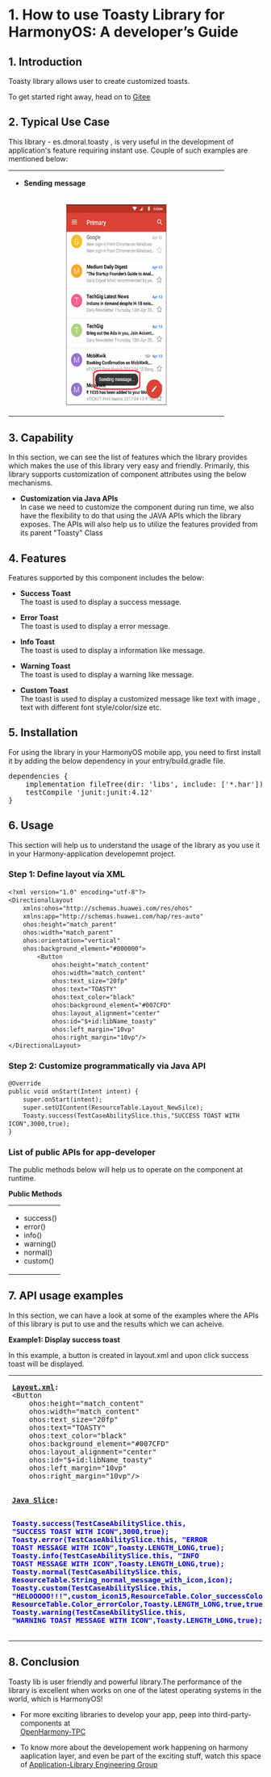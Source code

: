 # 1. How to use Toasty Library for HarmonyOS: A developer’s Guide
## **1. Introduction**
Toasty library allows user to create customized toasts.

To get started right away, head on to [Gitee](https://codehub-y.huawei.com/opensource_insight/Toasty/files?ref=master)

## **2. Typical Use Case**
This library - es.dmoral.toasty , is very useful in the development of application's feature requiring instant use. Couple of such examples are mentioned below:

<div align="center">
<table>
    <tr>
        <td>
            <ul><li><b>Sending message</li><ul>
        </td>
    </tr>
    <tr>
        <td width="50%"><p align="center"><img src="ExpDocImgs/Toast_notification.gif" alt="Italian Trulli" style="width:200px;height:400px;"></p></td>
    </tr>
</table>
</div>

## **3. Capability**
In this section, we can see the list of features which the library provides which makes the use of this library very easy and friendly. Primarily, this library supports customization of component attributes using the below mechanisms.

* **Customization via Java APIs**</br>
In case we need to customize the component during run time, we also have the flexibility to do that using the JAVA APIs which the library exposes. The APIs will also help us to utilize the features provided from its parent "Toasty" Class 

## **4. Features**
Features supported by this component includes the below:
* **Success Toast**</br>
The toast is used to display a success message.

* **Error Toast**</br>
The toast is used to display a error message.

* **Info Toast**</br>
The toast is used to display a information like message.

* **Warning Toast**</br>
The toast is used to display a warning like message.

* **Custom Toast**</br>
The toast is used to display a customized message like text with image , text with different font style/color/size etc.

## **5. Installation**
For using the library in your HarmonyOS mobile app, you need to first install it by adding the below dependency in your entry/build.gradle file.
<pre>
dependencies {
    implementation fileTree(dir: 'libs', include: ['*.har'])
    testCompile 'junit:junit:4.12'
}
</pre>

## **6. Usage**
This section will help us to understand the usage of the library as you use it in your Harmony-application developemnt project.

### **Step 1: Define layout via XML**

    <?xml version="1.0" encoding="utf-8"?>
    <DirectionalLayout
        xmlns:ohos="http://schemas.huawei.com/res/ohos"
        xmlns:app="http://schemas.huawei.com/hap/res-auto"
        ohos:height="match_parent"
        ohos:width="match_parent"
        ohos:orientation="vertical"
        ohos:background_element="#000000">
            <Button
                ohos:height="match_content"
                ohos:width="match_content"
                ohos:text_size="20fp"
                ohos:text="TOASTY"
                ohos:text_color="black"
                ohos:background_element="#007CFD"
                ohos:layout_alignment="center"
                ohos:id="$+id:libName_toasty"
                ohos:left_margin="10vp"
                ohos:right_margin="10vp"/>
    </DirectionalLayout>

### **Step 2: Customize programmatically via Java API**

    @Override
    public void onStart(Intent intent) {
        super.onStart(intent);
        super.setUIContent(ResourceTable.Layout_NewSilce);
        Toasty.success(TestCaseAbilitySlice.this,"SUCCESS TOAST WITH ICON",3000,true);
    }

### **List of public APIs for app-developer**
The public methods below will help us to operate on the component at runtime.

**Public Methods**
<table>
<tr>
    <td>
        <ul>
            <li>success()</li>
            <li>error()</li>
            <li>info()</li>
            <li>warning()</li>
            <li>normal()</li>
            <li>custom()</li>
        </ul>
    </td>
</table>

## **7. API usage examples**
In this section, we can have a look at some of the examples where the APIs of this library is put to use and the results which we can acheive.

**Example1: Display success toast**


In this example, a button is created in layout.xml and upon click success toast will be displayed.
<table>
    <tr>
        <td width=700px>
        <pre>
<b><u>Layout.xml</u>:</b>
&ltButton
    ohos:height="match_content"
    ohos:width="match_content"
    ohos:text_size="20fp"
    ohos:text="TOASTY"
    ohos:text_color="black"
    ohos:background_element="#007CFD"
    ohos:layout_alignment="center"
    ohos:id="$+id:libName_toasty"
    ohos:left_margin="10vp"
    ohos:right_margin="10vp"/>
</br>
<b><u>Java Slice</u>:</b>

<b style="color:blue;">Toasty.success(TestCaseAbilitySlice.this,
    "SUCCESS TOAST WITH ICON",3000,true);</b>
<b style="color:blue;">Toasty.error(TestCaseAbilitySlice.this,
    "ERROR TOAST MESSAGE WITH ICON",Toasty.LENGTH_LONG,true);</b>
<b style="color:blue;">Toasty.info(TestCaseAbilitySlice.this,
    "INFO TOAST MESSAGE WITH ICON",Toasty.LENGTH_LONG,true);</b>
<b style="color:blue;">Toasty.normal(TestCaseAbilitySlice.this,
    ResourceTable.String_normal_message_with_icon,icon);</b>
<b style="color:blue;">Toasty.custom(TestCaseAbilitySlice.this,
    "HELOOOOO!!!",custom_icon15,ResourceTable.Color_successColor,
    ResourceTable.Color_errorColor,Toasty.LENGTH_LONG,true,true);</b>
<b style="color:blue;">Toasty.warning(TestCaseAbilitySlice.this,
    "WARNING TOAST MESSAGE WITH ICON",Toasty.LENGTH_LONG,true);</b>
        </pre>
        </td>
        <td width=300px>
        <p align="center"><img src="ExpDocImgs/Toasty.gif" alt="Italian Trulli" style="width:200px;height:400px;"></p>
        </td>
    </tr>
</table>

## **8. Conclusion**
Toasty lib is user friendly and powerful library.The performance of the library is excellent when works on one of the latest operating systems in the world, which is HarmonyOS!

* For more exciting libraries to develop your app, peep into third-party-components at </br>
[OpenHarmony-TPC](https://gitee.com/openharmony-tpc)

* To know more about the developement work happening on harmony aaplication layer, and even be part of the exciting stuff, watch this space of [Application-Library Engineering Group](https://github.com/applibgroup)
